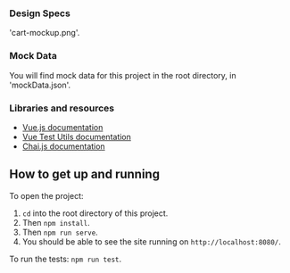 

### Design Specs
'cart-mockup.png'.

### Mock Data
You will find mock data for this project in the root directory, in 'mockData.json'. 

### Libraries and resources
* [Vue.js documentation](https://vuejs.org/v2/guide/)
* [Vue Test Utils documentation](https://vue-test-utils.vuejs.org/)
* [Chai.js documentation](https://www.chaijs.com/)


## How to get up and running
To open the project:
1. `cd` into the root directory of this project.
2. Then `npm install`.
3. Then `npm run serve`.
4. You should be able to see the site running on `http://localhost:8080/`.

To run the tests:
`npm run test`.
